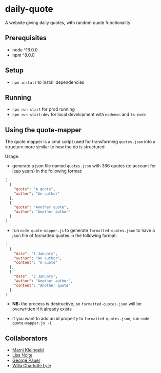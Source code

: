 # daily-quote

A website giving daily quotes, with random quote functionality

## Prerequisites

- node ^16.0.0
- npm ^8.0.0

## Setup

- `npm install` to install dependencies

## Running

- `npm run start` for prod running
- `npm run start:dev` for local development with `nodemon` and `ts-node`

## Using the quote-mapper

The quote mapper is a cmd script used for transforming `quotes.json` into a structure more similar to how the db is structured.

Usage:

- generate a json file named `quotes.json` with 366 quotes (to account for leap years) in the following format:

```json
[
  {
    "quote": "A quote",
    "author": "An author"
  },
  {
    "quote": "Another quote",
    "author": "Another author"
  }
]
```

- run `node quote-mapper.js` to generate `formatted-quotes.json` to have a json file of formatted quotes in the following format:

```json
[
  {
    "date": "1 January",
    "author": "An author",
    "content": "A quote"
  },
  {
    "date": "2 January",
    "author": "Another author",
    "content": "Another quote"
  }
]
```

- **NB:** the process is destructive, so `formatted-quotes.json` will be overwritten if it already exists

- if you want to add an id property to `formatted-quotes.json`, run `node quote-mapper.js -i`

## Collaborators

- [Marni Kleingeld](https://github.com/MarniKleingeld)
- [Lisa Nolte](https://github.com/LisaNolte1)
- [George Pauer](https://github.com/gpauer)
- [Willa Charlotte Lyle](https://github.com/WillaCharlotte)
